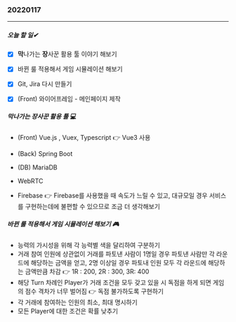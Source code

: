 ### 20220117

------

##### 오늘 할 일✔

- [x] **막**나가는 **장**사꾼 활용 툴 이야기 해보기
- [x] 바뀐 룰 적용해서 게임 시뮬레이션 해보기
- [x] Git, Jira 다시 만들기
- [x]  (Front) 와이어프레임 - 메인페이지 제작



##### **막**나가는 **장**사꾼 활용 툴 💻

+ (Front) Vue.js , Vuex, Typescript 👉 Vue3 사용
+ (Back) Spring Boot

+ (DB) MariaDB
+ WebRTC
+ Firebase 👉 Firebase를 사용했을 때 속도가 느릴 수 있고, 대규모일 경우 서비스를 구현하는데에 불편할 수 있으므로 조금 더 생각해보기



##### 바뀐 룰 적용해서 게임 시뮬레이션 해보기 🎮



+ 능력의 가시성을 위해 각 능력별 색을 달리하여 구분하기
+ 거래 참여 인원에 상관없이 거래를 파토낸 사람이 1명일 경우 파토낸 사람만 각 라운드에 해당하는 금액을 얻고, 2명 이상일 경우 파토내 인원 모두 각 라운드에 해당하는 금액만큼 차감 👉 1R : 200, 2R : 300, 3R: 400
+ 해당 Turn 차례인 Player가 거래 조건을 모두 갖고 있을 시 독점을 하게 되면 게임의 점수 격차가 너무 벌어짐 👉 독점 불가하도록 구현하기
+ 각 거래에 참여하는 인원의 최소, 최대 명시하기
+ 모든 Player에 대한 조건은 확률 낮추기